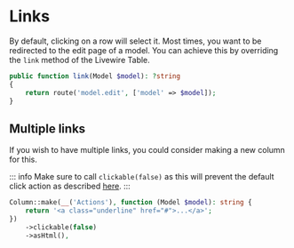 # Links

By default, clicking on a row will select it. Most times, you want to be redirected to the edit page of a model. You can
achieve this by overriding the `link` method of the Livewire Table.

```php
public function link(Model $model): ?string
{
    return route('model.edit', ['model' => $model]);
}
```

## Multiple links

If you wish to have multiple links, you could consider making a new column for this.

::: info
Make sure to call `clickable(false)` as this will prevent the default click action as described [here](/usage/columns#clickable).
:::

```php
Column::make(__('Actions'), function (Model $model): string {
    return '<a class="underline" href="#">...</a>';
})
    ->clickable(false)
    ->asHtml(),
```
